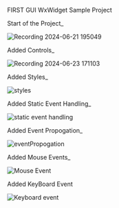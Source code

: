 FIRST GUI WxWidget Sample Project

Start of the Project_

![Recording 2024-06-21 195049](https://github.com/Aspharier/FirstGUIWxWidget/assets/113495930/d2b186e6-62af-4bf0-b78c-685b176582bc)


Added Controls_

![Recording 2024-06-23 171103](https://github.com/Aspharier/FirstGUIWxWidget/assets/113495930/023f3d21-be33-4b26-858e-98e325b40379)

Added Styles_

![styles](https://github.com/Aspharier/FirstGUIWxWidget/assets/113495930/3ab188e7-430a-43d3-acb7-4b15611fa20e)

Added Static Event Handling_

![static event handling](https://github.com/Aspharier/FirstGUIWxWidget/assets/113495930/f768c675-083c-42e2-9c58-1e4041e25d9b)

Added Event Propogation_

![eventPropogation](https://github.com/Aspharier/FirstGUIWxWidget/assets/113495930/0a3284c0-2d1b-47bc-b9e1-a4cfaff6e549)

Added Mouse Events_

![Mouse Event](https://github.com/Aspharier/FirstGUIWxWidget/assets/113495930/415bb27c-842b-4764-96d8-507a3f9fb894)

Added KeyBoard Event

![Keyboard event](https://github.com/Aspharier/FirstGUIWxWidget/assets/113495930/16ec176e-ad4b-41e0-8b73-b5e8334e293a)
